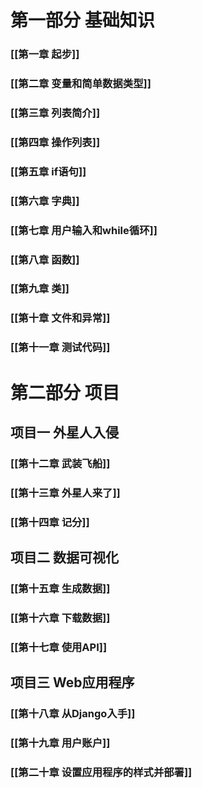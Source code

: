 # 第一部分 基础知识
### [[第一章 起步]]
### [[第二章 变量和简单数据类型]]
### [[第三章 列表简介]]
### [[第四章 操作列表]]
### [[第五章 if语句]]
### [[第六章 字典]]
### [[第七章 用户输入和while循环]]
### [[第八章 函数]]
### [[第九章 类]]
### [[第十章 文件和异常]]
### [[第十一章 测试代码]]
# 第二部分 项目
## 项目一 外星人入侵
### [[第十二章 武装飞船]]
### [[第十三章 外星人来了]]
### [[第十四章 记分]]
## 项目二 数据可视化
### [[第十五章 生成数据]]
### [[第十六章 下载数据]]
### [[第十七章 使用API]]
## 项目三 Web应用程序
### [[第十八章 从Django入手]]
### [[第十九章 用户账户]]
### [[第二十章 设置应用程序的样式并部署]]
